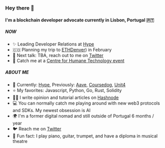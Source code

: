 ### Hey there 👋

#### I'm a blockchain developer advocate currently in Lisbon, Portugal 🇵🇹

##### NOW

- ✨ Leading Developer Relations at [Hype](https://hy.pe)
- 🇨🇴 Planning my trip to [ETHDenver](https://events.ethdenver.com/)) in February
- 🎤 Next talk: TBA, reach out to me on [Twitter](https://twitter.com/CatMcGeeCode)
- 🧠 Catch me at a [Centre for Humane Technology event](https://www.humanetech.com/get-involved)

##### ABOUT ME

- 💅 Currently: [Hype](https://hy.pe), Previously: [Aave](https://aave.com/), [Coursedog](https://www.coursedog.com/), [Unit4](https://www.unit4.com/)
- ⭐ My favorites: Javascript, Python, Go, Rust, Solidity
- ✍🏻 I write opinion and tutorial articles on [Hashnode](https://blog.mcgee.cat/why-web3-matters)
- 💻 You can normally catch me playing around with new web3 protocols and SDKs. My newest obsession is AI
- 🌍 I'm a former digital nomad and still outside of Portugal 6 months / year
- 🐦 Reach me on [Twitter](https://twitter.com/catmcgeecode)
- 🎵 Fun fact: I play piano, guitar, trumpet, and have a diploma in musical theatre
